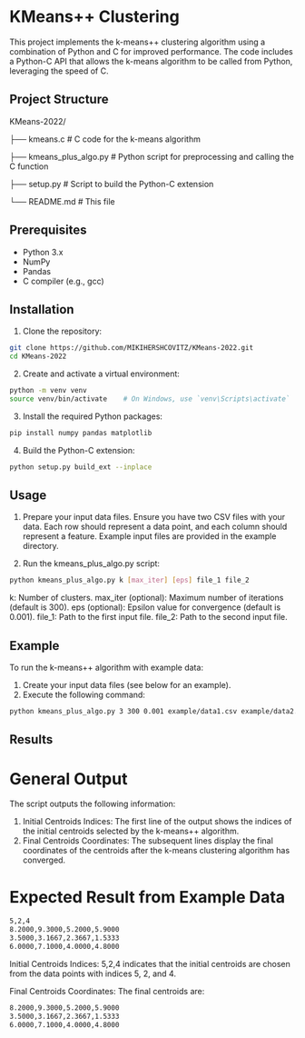 # KMeans++ Clustering

This project implements the k-means++ clustering algorithm using a combination of Python and C for improved performance. 
The code includes a Python-C API that allows the k-means algorithm to be called from Python, leveraging the speed of C.

## Project Structure

KMeans-2022/

├── kmeans.c # C code for the k-means algorithm

├── kmeans_plus_algo.py # Python script for preprocessing and calling the C function

├── setup.py # Script to build the Python-C extension

└── README.md # This file

## Prerequisites

- Python 3.x
- NumPy
- Pandas
- C compiler (e.g., gcc)

## Installation

1. Clone the repository:
```bash
git clone https://github.com/MIKIHERSHCOVITZ/KMeans-2022.git
cd KMeans-2022
```

2. Create and activate a virtual environment:
```bash
python -m venv venv
source venv/bin/activate    # On Windows, use `venv\Scripts\activate`
```

3. Install the required Python packages:
```bash
pip install numpy pandas matplotlib
```

4. Build the Python-C extension:
```sh
python setup.py build_ext --inplace
```

## Usage

1. Prepare your input data files. Ensure you have two CSV files with your data. Each row should represent a data point, and each column should represent a feature. Example input files are provided in the example directory.

2. Run the kmeans_plus_algo.py script:

```sh
python kmeans_plus_algo.py k [max_iter] [eps] file_1 file_2
```

k: Number of clusters.
max_iter (optional): Maximum number of iterations (default is 300).
eps (optional): Epsilon value for convergence (default is 0.001).
file_1: Path to the first input file.
file_2: Path to the second input file.

## Example

To run the k-means++ algorithm with example data:
1. Create your input data files (see below for an example).
2. Execute the following command:
```sh
python kmeans_plus_algo.py 3 300 0.001 example/data1.csv example/data2.csv
```

## Results

# General Output
The script outputs the following information:

1. Initial Centroids Indices: The first line of the output shows the indices of the initial centroids selected by the k-means++ algorithm.
2. Final Centroids Coordinates: The subsequent lines display the final coordinates of the centroids after the k-means clustering algorithm has converged.

# Expected Result from Example Data
```sh
5,2,4
8.2000,9.3000,5.2000,5.9000
3.5000,3.1667,2.3667,1.5333
6.0000,7.1000,4.0000,4.8000
```

Initial Centroids Indices: 5,2,4 indicates that the initial centroids are chosen from the data points with indices 5, 2, and 4.

Final Centroids Coordinates: The final centroids are:
```sh
8.2000,9.3000,5.2000,5.9000
3.5000,3.1667,2.3667,1.5333
6.0000,7.1000,4.0000,4.8000
```